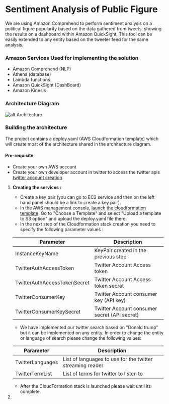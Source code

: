 # Sentiment Analysis of Public Figure

We are using Amazon Comprehend to perform sentiment
analysis on a political figure popularity based on the data
gathered from tweets, showing the results on a dashboard within Amazon QuickSight. This
tool can be easily extended to any entity based on the tweeter
feed for the same analysis.


### Amazon Services Used for implementing the solution

- Amazon Comprehend (NLP)
- Athena (database)
- Lambda functions
- Amazon QuickSight (DashBoard)
- Amazon Kinesis
 
### Architecture Diagram
![alt Architecture](https://github.com/pradeepk85/CS-410/blob/master/sentiment-analysis/twitter-dashboard-sentimentAnalysis.gif)


### Building the architecture

The project contains a deploy.yaml (AWS Cloudformation template) which will create most of the architecture
shared in the architecture diagram.

#### Pre-requisite
- Create your own AWS account
- Create your own developer account in twitter to access the twitter apis [twitter account creation](https://apps.twitter.com/)




1. **Creating the services :** 
    - Create a key pair (you can go to EC2 service and then on the left hand panel should be a link to create a key pair).
    - In the AWS management console, [launch the cloudformation template](https://console.aws.amazon.com/cloudformation/home?region=us-east-1#/stacks/new). Go to "Choose a Template" and select "Upload a template to S3 option" and upload the deploy.yaml file there.
    - In the next step of the Cloudformation stack creation you need to specify the following parameter values :
    
    | Parameter | Description  |
    | ------- | --- |
    | InstanceKeyName | KeyPair created in the previous step |
    | TwitterAuthAccessToken | Twitter Account Access token|
    | TwitterAuthAccessTokenSecret | Twitter Account Access token secret|
    | TwitterConsumerKey | Twitter Account consumer key (API key) |
    | TwitterConsumerKeySecret | Twitter Account consumer secret (API secret)|| 
    
    - We have implemented our twitter search based on "Donald trump" but it can be implemented on any entity.
    In order to change the entity or language of search please change the following values:
    
    | Parameter | Description  |
    | ------- | --- |
    | TwitterLanguages | List of languages to use for the twitter streaming reader |
    | TwitterTermList | List of terms for twitter to listen to|
    
    - After the CloudFormation stack is launched please wait until its complete.
    
2. 

